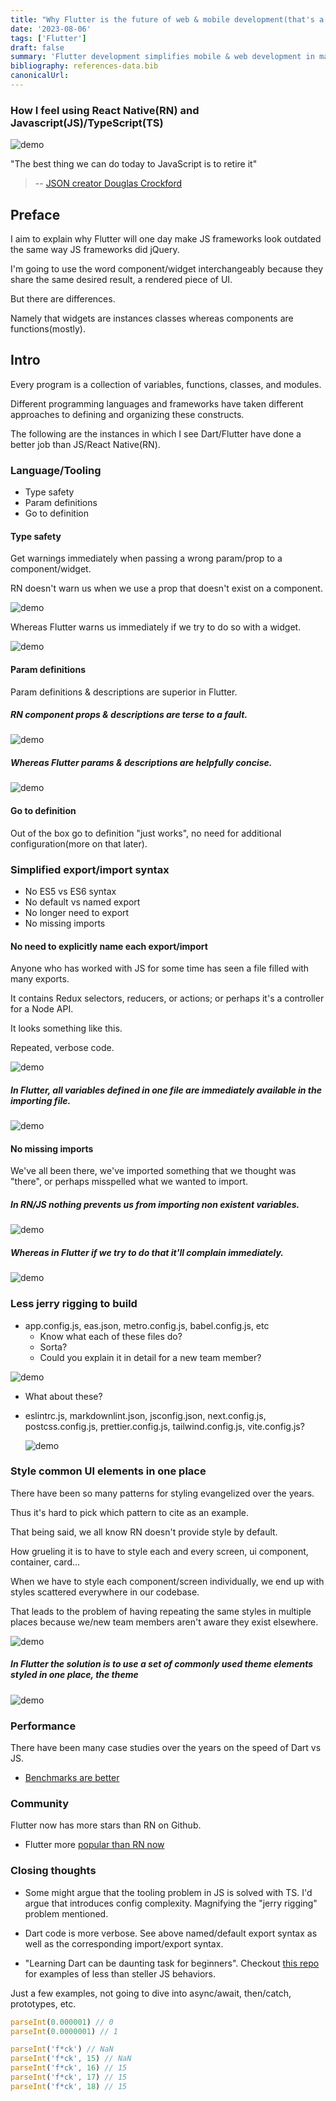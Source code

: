 ```yaml
---
title: "Why Flutter is the future of web & mobile development(that's a shot at React/React Native/Vue/Angular if that wasn't clear)"
date: '2023-08-06'
tags: ['Flutter']
draft: false
summary: 'Flutter development simplifies mobile & web development in many ways. I explain why.'
bibliography: references-data.bib
canonicalUrl:
---
```


### How I feel using React Native(RN) and Javascript(JS)/TypeScript(TS)

![demo](https://s11.gifyu.com/images/Scj1d.gif)

"The best thing we can do today to JavaScript is to retire it"

> -- [JSON creator Douglas Crockford][1]

## Preface

I aim to explain why Flutter will one day make JS frameworks look outdated the same way JS frameworks did jQuery.

I'm going to use the word component/widget interchangeably because they share the same desired result, a
rendered piece of UI.

But there are differences.

Namely that widgets are instances classes whereas components are functions(mostly).

## Intro

Every program is a collection of variables, functions, classes, and modules.

Different programming languages and frameworks have taken different approaches to defining and organizing these constructs.

The following are the instances in which I see Dart/Flutter have done a better job than JS/React Native(RN).

### Language/Tooling

- Type safety
- Param definitions
- Go to definition

#### Type safety

Get warnings immediately when passing a wrong param/prop to a component/widget.

RN doesn't warn us when we use a prop that doesn't exist on a component.

![demo](/static/assets/why-not-rn.png)

Whereas Flutter warns us immediately if we try to do so with a widget.

![demo](/static/assets/why-flutter.png)

#### Param definitions

Param definitions & descriptions are superior in Flutter.

##### RN component props & descriptions are terse to a fault.

![demo](/static/assets/why-not-rn-0.png)

##### Whereas Flutter params & descriptions are helpfully concise.

![demo](/static/assets/why-flutter.gif)

#### Go to definition

Out of the box go to definition "just works", no need for additional configuration(more on that later).

### Simplified export/import syntax

- No ES5 vs ES6 syntax
- No default vs named export
- No longer need to export
- No missing imports

#### No need to explicitly name each export/import

Anyone who has worked with JS for some time has seen a file filled with many exports.

It contains Redux selectors, reducers, or actions; or perhaps it's a controller for a Node API.

It looks something like this.

Repeated, verbose code.

![demo](/static/assets/why-flutter-5.png)

##### In Flutter, all variables defined in one file are immediately available in the importing file.

![demo](/static/assets/import-export.gif)

#### No missing imports

We've all been there, we've imported something that we thought was "there", or perhaps misspelled what we wanted to import.

##### In RN/JS nothing prevents us from importing non existent variables.

![demo](https://s11.gifyu.com/images/Scj1W.gif)

##### Whereas in Flutter if we try to do that it'll complain immediately.

![demo](/static/assets/why-flutter-missing-import.png)

### Less jerry rigging to build

- app.config.js, eas.json, metro.config.js, babel.config.js, etc
  - Know what each of these files do?
  - Sorta?
  - Could you explain it in detail for a new team member?

![demo](/static/assets/why-not-rn-jerry-rigging.png)

- What about these?
- eslintrc.js, markdownlint.json, jsconfig.json, next.config.js, postcss.config.js, prettier.config.js, tailwind.config.js, vite.config.js?

  ![demo](/static/assets/more-configs.png)

### Style common UI elements in one place

There have been so many patterns for styling evangelized over the years.

Thus it's hard to pick which pattern to cite as an example.

That being said, we all know RN doesn't provide style by default.

How grueling it is to have to style each and every screen, ui component, container, card...

When we have to style each component/screen individually, we end up with styles scattered everywhere in our codebase.

That leads to the problem of having repeating the same styles in multiple places because we/new team members aren't aware they exist elsewhere.

![demo](/static/assets/why-flutter-6.png)

##### In Flutter the solution is to use a set of commonly used theme elements styled in one place, the theme

![demo](https://s11.gifyu.com/images/Scj1u.gif)

### Performance

There have been many case studies over the years on the speed of Dart vs JS.

- [Benchmarks are better](https://www.orientsoftware.com/blog/flutter-vs-react-native-performance/#:~:text=Similar%20to%20the%20Android%20performance,GPU%20usage%20of%2019.56%20percent.)

### Community

Flutter now has more stars than RN on Github.

- Flutter more [popular than RN now](https://www.frontendmag.com/insights/flutter-vs-react-native/)

### Closing thoughts

- Some might argue that the tooling problem in JS is solved with TS. I'd argue that introduces config complexity. Magnifying the "jerry rigging" problem mentioned.

- Dart code is more verbose. See above named/default export syntax as well as the corresponding import/export syntax.

- "Learning Dart can be daunting task for beginners". Checkout [this repo](https://github.com/denysdovhan/wtfjs) for examples of less than steller JS behaviors.

Just a few examples, not going to dive into async/await, then/catch, prototypes, etc.

```js
parseInt(0.000001) // 0
parseInt(0.0000001) // 1

parseInt('f*ck') // NaN
parseInt('f*ck', 15) // NaN
parseInt('f*ck', 16) // 15
parseInt('f*ck', 17) // 15
parseInt('f*ck', 18) // 15
```

[1]: https://devclass.com/2022/08/04/retire_javascript_says-json-creator-douglas-crockford/
